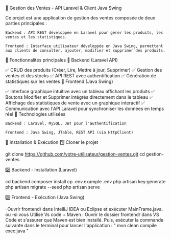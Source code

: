 🛒 Gestion des Ventes - API Laravel & Client Java Swing

Ce projet est une application de gestion des ventes composée de deux parties principales :

    Backend : API REST développée en Laravel pour gérer les produits, les ventes et les statistiques.

    Frontend : Interface utilisateur développée en Java Swing, permettant aux clients de consulter, ajouter, modifier et supprimer des produits.

📌 Fonctionnalités principales
🔹 Backend (Laravel API)

✅ CRUD des produits (Créer, Lire, Mettre à jour, Supprimer)
✅ Gestion des ventes et des stocks
✅ API REST avec authentification
✅ Génération de statistiques sur les ventes
🔹 Frontend (Java Swing)

✅ Interface graphique intuitive avec un tableau affichant les produits
✅ Boutons Modifier et Supprimer intégrés directement dans le tableau
✅ Affichage des statistiques de vente avec un graphique interactif
✅ Communication avec l'API Laravel pour synchroniser les données en temps réel
🚀 Technologies utilisées

    Backend : Laravel, MySQL, JWT pour l'authentification

    Frontend : Java Swing, JTable, REST API (via HttpClient)

📂 Installation & Exécution
1️⃣ Cloner le projet

git clone https://github.com/votre-utilisateur/gestion-ventes.git
cd gestion-ventes

2️⃣ Backend - Installation (Laravel)

cd backend
composer install
cp .env.example .env
php artisan key:generate
php artisan migrate --seed
php artisan serve

3️⃣ Frontend - Exécution (Java Swing)

-Ouvrir frontend/ dans IntelliJ IDEA ou Eclipse et exécuter MainFrame.java.
ou
-si vous Utilise Vs code + Maven :
Ouvrir le dossier frontend/ dans VS Code et s'assurer que Maven est bien installé.
Puis, exécuter la commande suivante dans le terminal pour lancer l'application :
" mvn clean compile exec:java "
